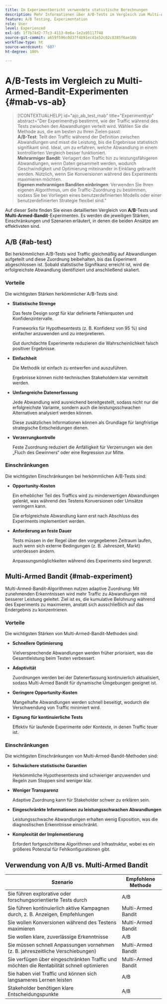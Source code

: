 ```yaml
---
title: Im Experimentbericht verwendete statistische Berechnungen
description: Mehr Informationen über A/B-Tests im Vergleich zum Multi-Armed-Bandit
feature: A/B Testing, Experimentation
role: User
level: Experienced
exl-id: 1f7b74d2-77c3-4113-8e6a-1e2a95117748
source-git-commit: a659f596c0d37f4b91ec41e52c02c8385f6ae16b
workflow-type: ht
source-wordcount: '607'
ht-degree: 100%

---
```


# A/B-Tests im Vergleich zu Multi-Armed-Bandit-Experimenten {#mab-vs-ab}

>[!CONTEXTUALHELP]
>id="ajo_ab_test_mab"
>title="Experimenttyp"
>abstract="Der Experimenttyp bestimmt, wie der Traffic während des Tests zwischen den Abwandlungen verteilt wird. Wählen Sie die Methode aus, die am besten zu Ihren Zielen passt:</br><b>A/B-Test</b>: Teilt den Traffic während der Definition zwischen Abwandlungen und misst die Leistung, bis die Ergebnisse statistisch signifikant sind. Ideal, um zu erfahren, welche Abwandlung in einem kontrollierten Vergleich besser funktioniert.</br><b>Mehrarmiger Bandit</b>: Verlagert den Traffic hin zu leistungsfähigeren Abwandlungen, wenn Daten gesammelt werden, wodurch Geschwindigkeit und Optimierung miteinander in Einklang gebracht werden. Nützlich, wenn Sie Konversionen während des Experiments maximieren möchten.</br><b>Eigenen mehrarmigen Banditen einbringen</b>: Verwenden Sie Ihren eigenen Algorithmus, um die Traffic-Zuordnung zu bestimmen, sodass Sie bei Vorliegen eines benutzerdefinierten Modells oder einer benutzerdefinierten Strategie flexibel sind."

Auf dieser Seite finden Sie einen detaillierten Vergleich von **A/B**-Tests und **Multi-Armed-Bandit**-Experimenten. Es werden die jeweiligen Stärken, Einschränkungen und Szenarien erläutert, in denen die beiden Ansätze am effektivsten sind.


## A/B {#ab-test}

Bei herkömmlichen A/B-Tests wird Traffic gleichmäßig auf Abwandlungen aufgeteilt und diese Zuordnung beibehalten, bis das Experiment abgeschlossen ist. Sobald statistische Signifikanz erreicht ist, wird die erfolgreichste Abwandlung identifiziert und anschließend skaliert.

### Vorteile

Die wichtigsten Stärken herkömmlicher A/B-Tests sind:

* **Statistische Strenge**

  Das feste Design sorgt für klar definierte Fehlerquoten und Konfidenzintervalle.

  Frameworks für Hypothesentests (z. B. Konfidenz von 95 %) sind einfacher anzuwenden und zu interpretieren.

  Gut durchdachte Experimente reduzieren die Wahrscheinlichkeit falsch positiver Ergebnisse.

* **Einfachheit**

  Die Methodik ist einfach zu entwerfen und auszuführen.

  Ergebnisse können nicht-technischen Stakeholdern klar vermittelt werden.

* **Umfangreiche Datenerfassung**

  Jede Abwandlung wird ausreichend bereitgestellt, sodass nicht nur die erfolgreichste Variante, sondern auch die leistungsschwachen Alternativen analysiert werden können.

  Diese zusätzlichen Informationen können als Grundlage für langfristige strategische Entscheidungen dienen.

* **Verzerrungkontrolle**

  Feste Zuordnung reduziert die Anfälligkeit für Verzerrungen wie den „Fluch des Gewinners“ oder eine Regression zur Mitte.

### Einschränkungen

Die wichtigsten Einschränkungen bei herkömmlichen A/B-Tests sind:

* **Opportunity-Kosten**

  Ein erheblicher Teil des Traffics wird zu minderwertigen Abwandlungen gelenkt, was während des Testens Konversionen oder Umsätze verringern kann.

  Die erfolgreichste Abwandlung kann erst nach Abschluss des Experiments implementiert werden.

* **Anforderung an feste Dauer**

  Tests müssen in der Regel über den vorgegebenen Zeitraum laufen, auch wenn sich externe Bedingungen (z. B. Jahreszeit, Markt) unterdessen ändern.

  Anpassungsmöglichkeiten während des Experiments sind begrenzt.

## Multi-Armed Bandit {#mab-experiment}

Multi-Armed-Bandit-Algorithmen nutzen adaptive Zuordnung: Mit zunehmenden Erkenntnissen wird mehr Traffic zu Abwandlungen mit besserer Leistung geleitet. Ziel ist es, die kumulative Belohnung während des Experiments zu maximieren, anstatt sich ausschließlich auf das Endergebnis zu konzentrieren.

### Vorteile

Die wichtigsten Stärken von Multi-Armed-Bandit-Methoden sind:

* **Schnellere Optimierung**

  Vielversprechende Abwandlungen werden früher priorisiert, was die Gesamtleistung beim Testen verbessert.

* **Adaptivität**

  Zuordnungen werden bei der Datenerfassung kontinuierlich aktualisiert, sodass Multi-Armed Bandit für dynamische Umgebungen geeignet ist.

* **Geringere Opportunity-Kosten**

  Mangelhafte Abwandlungen werden schnell beseitigt, wodurch die Verschwendung von Traffic minimiert wird.

* **Eignung für kontinuierliche Tests**

  Effektiv für laufende Experimente oder Kontexte, in denen Traffic teuer ist.

### Einschränkungen

Die wichtigsten Einschränkungen von Multi-Armed-Bandit-Methoden sind:

* **Schwächere statistische Garantien**

  Herkömmliche Hypothesentests sind schwieriger anzuwenden und Regeln zum Stoppen sind weniger klar.

* **Weniger Transparenz**

  Adaptive Zuordnung kann für Stakeholder schwer zu erklären sein.

* **Eingeschränkte Informationen zu leistungsschwachen Abwandlungen**

  Leistungsschwache Abwandlungen erhalten wenig Exposition, was die diagnostischen Erkenntnisse einschränkt.

* **Komplexität der Implementierung**

  Erfordert fortgeschrittene Algorithmen und Infrastruktur, wobei es ein größeres Potenzial für Fehlkonfigurationen gibt.

## Verwendung von A/B vs. Multi-Armed Bandit

| Szenario | Empfohlene Methode |
|-|-|
| Sie führen explorative oder forschungsorientierte Tests durch | A/B |
| Sie führen kontinuierlich aktive Kampagnen durch, z. B. Anzeigen, Empfehlungen | Multi-Armed Bandit |
| Sie wollen Konversionen während des Testens maximieren | Multi-Armed Bandit |
| Sie wollen klare, zuverlässige Erkenntnisse | A/B |
| Sie müssen schnell Anpassungen vornehmen (z. B. jahreszeitliche Verschiebungen) | Multi-Armed Bandit |
| Sie verfügen über eingeschränkten Traffic und möchten die Rentabilität schnell optimieren | Multi-Armed Bandit |
| Sie haben viel Traffic und können sich langsameres Lernen leisten | A/B |
| Stakeholder benötigen klare Entscheidungspunkte | A/B |
